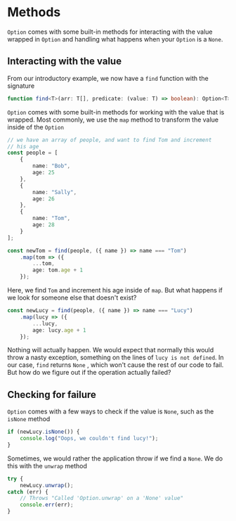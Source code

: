 # Methods

`Option` comes with some built-in methods for interacting with the value wrapped in `Option` and handling what happens when your `Option` is a `None`.

## Interacting with the value

From our introductory example, we now have a `find` function with the signature

```typescript
function find<T>(arr: T[], predicate: (value: T) => boolean): Option<T>;
```

`Option` comes with some built-in methods for working with the value that is wrapped. Most commonly, we use the `map` method to transform the value inside of the `Option`

```typescript
// we have an array of people, and want to find Tom and increment
// his age
const people = [
    {
        name: "Bob",
        age: 25
    },
    {
        name: "Sally",
        age: 26
    },
    {
        name: "Tom",
        age: 28
    }
]; 

const newTom = find(people, ({ name }) => name === "Tom")
    .map(tom => ({
        ...tom,
        age: tom.age + 1
    });
```

Here, we find `Tom` and increment his age inside of `map`. But what happens if we look for someone else that doesn't exist?

```typescript
const newLucy = find(people, ({ name }) => name === "Lucy")
    .map(lucy => ({
        ...lucy,
        age: lucy.age + 1
    });
```

Nothing will actually happen. We would expect that normally this would throw a nasty exception, something on the lines of `lucy is not defined`. In our case, `find` returns `None` , which won't cause the rest of our code to fail. But how do we figure out if the operation actually failed?

## Checking for failure

`Option` comes with a few ways to check if the value is `None`, such as the `isNone` method

```typescript
if (newLucy.isNone()) {
    console.log("Oops, we couldn't find lucy!");
}
```

Sometimes, we would rather the application throw if we find a `None`. We do this with the `unwrap` method

```typescript
try {
    newLucy.unwrap();
catch (err) {
    // Throws "Called 'Option.unwrap' on a 'None' value"
    console.err(err);
}
```

